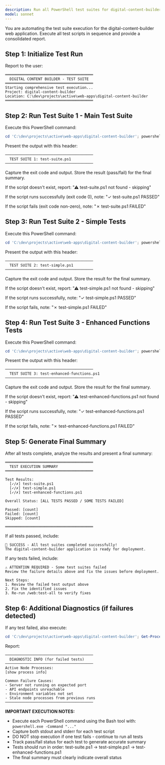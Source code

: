```yaml
---
description: Run all PowerShell test suites for digital-content-builder project
model: sonnet
---
```


You are automating the test suite execution for the digital-content-builder web application. Execute all test scripts in sequence and provide a consolidated report.

## Step 1: Initialize Test Run

Report to the user:
```
════════════════════════════════════════
  DIGITAL CONTENT BUILDER - TEST SUITE
════════════════════════════════════════
Starting comprehensive test execution...
Project: digital-content-builder
Location: C:\dev\projects\active\web-apps\digital-content-builder
════════════════════════════════════════
```

## Step 2: Run Test Suite 1 - Main Test Suite

Execute this PowerShell command:
```powershell
cd 'C:\dev\projects\active\web-apps\digital-content-builder'; powershell -ExecutionPolicy Bypass -File test-suite.ps1
```

Present the output with this header:
```
────────────────────────────────────────
  TEST SUITE 1: test-suite.ps1
────────────────────────────────────────
```

Capture the exit code and output. Store the result (pass/fail) for the final summary.

If the script doesn't exist, report:
"⚠ test-suite.ps1 not found - skipping"

If the script runs successfully (exit code 0), note:
"✓ test-suite.ps1 PASSED"

If the script fails (exit code non-zero), note:
"✗ test-suite.ps1 FAILED"

## Step 3: Run Test Suite 2 - Simple Tests

Execute this PowerShell command:
```powershell
cd 'C:\dev\projects\active\web-apps\digital-content-builder'; powershell -ExecutionPolicy Bypass -File test-simple.ps1
```

Present the output with this header:
```
────────────────────────────────────────
  TEST SUITE 2: test-simple.ps1
────────────────────────────────────────
```

Capture the exit code and output. Store the result for the final summary.

If the script doesn't exist, report:
"⚠ test-simple.ps1 not found - skipping"

If the script runs successfully, note:
"✓ test-simple.ps1 PASSED"

If the script fails, note:
"✗ test-simple.ps1 FAILED"

## Step 4: Run Test Suite 3 - Enhanced Functions Tests

Execute this PowerShell command:
```powershell
cd 'C:\dev\projects\active\web-apps\digital-content-builder'; powershell -ExecutionPolicy Bypass -File test-enhanced-functions.ps1
```

Present the output with this header:
```
────────────────────────────────────────
  TEST SUITE 3: test-enhanced-functions.ps1
────────────────────────────────────────
```

Capture the exit code and output. Store the result for the final summary.

If the script doesn't exist, report:
"⚠ test-enhanced-functions.ps1 not found - skipping"

If the script runs successfully, note:
"✓ test-enhanced-functions.ps1 PASSED"

If the script fails, note:
"✗ test-enhanced-functions.ps1 FAILED"

## Step 5: Generate Final Summary

After all tests complete, analyze the results and present a final summary:

```
════════════════════════════════════════
  TEST EXECUTION SUMMARY
════════════════════════════════════════

Test Results:
  [✓/✗] test-suite.ps1
  [✓/✗] test-simple.ps1
  [✓/✗] test-enhanced-functions.ps1

Overall Status: [ALL TESTS PASSED / SOME TESTS FAILED]

Passed: [count]
Failed: [count]
Skipped: [count]

════════════════════════════════════════
```

If all tests passed, include:
```
🎉 SUCCESS - All test suites completed successfully!
The digital-content-builder application is ready for deployment.
```

If any tests failed, include:
```
⚠ ATTENTION REQUIRED - Some test suites failed
Review the failure details above and fix the issues before deployment.

Next Steps:
1. Review the failed test output above
2. Fix the identified issues
3. Re-run /web:test-all to verify fixes
```

## Step 6: Additional Diagnostics (if failures detected)

If any test failed, also execute:
```powershell
cd 'C:\dev\projects\active\web-apps\digital-content-builder'; Get-Process -Name node -ErrorAction SilentlyContinue | Select-Object Id, StartTime, WorkingSet
```

Report:
```
────────────────────────────────────────
  DIAGNOSTIC INFO (for failed tests)
────────────────────────────────────────
Active Node Processes:
[show process info]

Common Failure Causes:
- Server not running on expected port
- API endpoints unreachable
- Environment variables not set
- Stale node processes from previous runs
────────────────────────────────────────
```

**IMPORTANT EXECUTION NOTES:**
- Execute each PowerShell command using the Bash tool with: `powershell.exe -Command "..."`
- Capture both stdout and stderr for each test script
- DO NOT stop execution if one test fails - continue to run all tests
- Track pass/fail status for each test to generate accurate summary
- Tests should run in order: test-suite.ps1 → test-simple.ps1 → test-enhanced-functions.ps1
- The final summary must clearly indicate overall status
